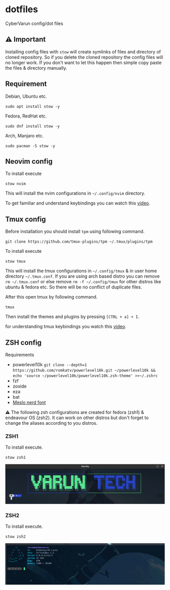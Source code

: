 # dotfiles

CyberVarun config/dot files

## ⚠️ Important

Installing config files with `stow` will create symlinks of files and directory of cloned repository. So if you delete the cloned repository the config files will no longer work. If you don't want to let this happen then simple copy paste the files & directory manually.

## Requirement

Debian, Ubuntu etc.

`sudo apt install stow -y`

Fedora, RedHat etc.

`sudo dnf install stow -y`

Arch, Manjaro etc.

`sudo pacman -S stow -y`

## Neovim config

To install execute

`stow nvim`

This will install the nvim configurations in `~/.config/nvim` directory.

To get familiar and understand keybindings you can watch this [video](https://youtu.be/6pAG3BHurdM).

## Tmux config

Before installation you should install `tpm` using following command.

`git clone https://github.com/tmux-plugins/tpm ~/.tmux/plugins/tpm`

To install execute

`stow tmux`

This will install the tmux configurations in `~/.config/tmux` & in user home directory `~/.tmux.conf`. If you are using arch based distro you can remove `rm ~/.tmux.conf` or else remove `rm -f ~/.config/tmux` for other distros like ubuntu & fedora etc. So there will be no conflict of duplicate files.

After this open tmux by following command.

`tmux`

Then install the themes and plugins by pressing `[CTRL + a] + I`.

for understanding tmux keybindings you watch this [video](https://youtu.be/U-omALWIBos).

## ZSH config

Requirements

- powerlevel10k `git clone --depth=1 https://github.com/romkatv/powerlevel10k.git ~/powerlevel10k && echo 'source ~/powerlevel10k/powerlevel10k.zsh-theme' >>~/.zshrc`
- fzf
- zoxide
- eza
- bat
- [Meslo nerd font](https://www.nerdfonts.com/font-downloads)

⚠️ The following zsh configurations are created for fedora (zsh1) & endeavour OS (zsh2). It can work on other distros but don't forget to change the aliases according to you distros.

### ZSH1

To install execute.

`stow zsh1`

![ZSH1 Preview](./src/zsh1_preview.png "ZSH1 Preview")

### ZSH2

To install execute.

`stow zsh2`

![ZSH2 Preview](./src/zsh2_preview.png "ZSH2 Preview")
